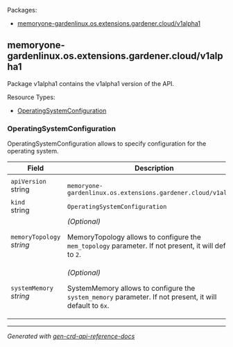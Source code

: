 <p>Packages:</p>
<ul>
<li>
<a href="#memoryone-gardenlinux.os.extensions.gardener.cloud%2fv1alpha1">memoryone-gardenlinux.os.extensions.gardener.cloud/v1alpha1</a>
</li>
</ul>
<h2 id="memoryone-gardenlinux.os.extensions.gardener.cloud/v1alpha1">memoryone-gardenlinux.os.extensions.gardener.cloud/v1alpha1</h2>
<p>
<p>Package v1alpha1 contains the v1alpha1 version of the API.</p>
</p>
Resource Types:
<ul><li>
<a href="#memoryone-gardenlinux.os.extensions.gardener.cloud/v1alpha1.OperatingSystemConfiguration">OperatingSystemConfiguration</a>
</li></ul>
<h3 id="memoryone-gardenlinux.os.extensions.gardener.cloud/v1alpha1.OperatingSystemConfiguration">OperatingSystemConfiguration
</h3>
<p>
<p>OperatingSystemConfiguration allows to specify configuration for the operating system.</p>
</p>
<table>
<thead>
<tr>
<th>Field</th>
<th>Description</th>
</tr>
</thead>
<tbody>
<tr>
<td>
<code>apiVersion</code></br>
string</td>
<td>
<code>
memoryone-gardenlinux.os.extensions.gardener.cloud/v1alpha1
</code>
</td>
</tr>
<tr>
<td>
<code>kind</code></br>
string
</td>
<td><code>OperatingSystemConfiguration</code></td>
</tr>
<tr>
<td>
<code>memoryTopology</code></br>
<em>
string
</em>
</td>
<td>
<em>(Optional)</em>
<p>MemoryTopology allows to configure the <code>mem_topology</code> parameter. If not present, it will default to <code>2</code>.</p>
</td>
</tr>
<tr>
<td>
<code>systemMemory</code></br>
<em>
string
</em>
</td>
<td>
<em>(Optional)</em>
<p>SystemMemory allows to configure the <code>system_memory</code> parameter. If not present, it will default to <code>6x</code>.</p>
</td>
</tr>
</tbody>
</table>
<hr/>
<p><em>
Generated with <a href="https://github.com/ahmetb/gen-crd-api-reference-docs">gen-crd-api-reference-docs</a>
</em></p>

